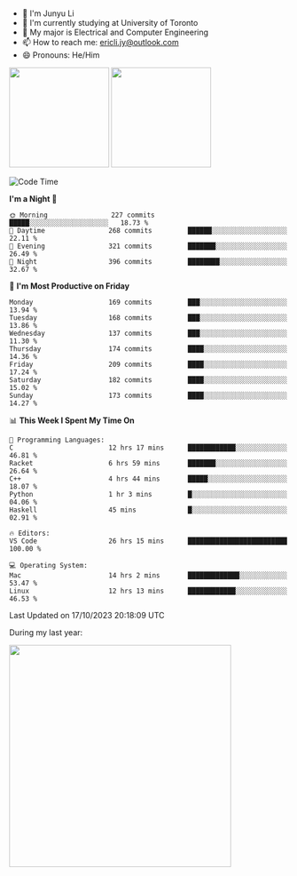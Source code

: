 ### 
- 👨 I'm Junyu Li
- 📖 I'm currently studying at University of Toronto
- 🌱 My major is Electrical and Computer Engineering
- 📫 How to reach me: ericli.jy@outlook.com
- 😄 Pronouns: He/Him

<p align="left">  
  <img height="180em" src="https://github-readme-stats-git-master-ericjyli.vercel.app/api?username=ericjyli&theme=tokyonight&show_icons=true&count_private=true&include_orgs=true" />
  <img height="180em" src="https://github-readme-stats-git-master-ericjyli.vercel.app/api/top-langs/?username=ericjyli&theme=tokyonight&count_private=true&include_orgs=true&include_orgs=true&layout=compact" />
</p>

<!--START_SECTION:waka-->
![Code Time](http://img.shields.io/badge/Code%20Time-247%20hrs%2035%20mins-blue)

**I'm a Night 🦉** 

```text
🌞 Morning                227 commits         █████░░░░░░░░░░░░░░░░░░░░   18.73 % 
🌆 Daytime                268 commits         ██████░░░░░░░░░░░░░░░░░░░   22.11 % 
🌃 Evening                321 commits         ███████░░░░░░░░░░░░░░░░░░   26.49 % 
🌙 Night                  396 commits         ████████░░░░░░░░░░░░░░░░░   32.67 % 
```
📅 **I'm Most Productive on Friday** 

```text
Monday                   169 commits         ███░░░░░░░░░░░░░░░░░░░░░░   13.94 % 
Tuesday                  168 commits         ███░░░░░░░░░░░░░░░░░░░░░░   13.86 % 
Wednesday                137 commits         ███░░░░░░░░░░░░░░░░░░░░░░   11.30 % 
Thursday                 174 commits         ████░░░░░░░░░░░░░░░░░░░░░   14.36 % 
Friday                   209 commits         ████░░░░░░░░░░░░░░░░░░░░░   17.24 % 
Saturday                 182 commits         ████░░░░░░░░░░░░░░░░░░░░░   15.02 % 
Sunday                   173 commits         ████░░░░░░░░░░░░░░░░░░░░░   14.27 % 
```


📊 **This Week I Spent My Time On** 

```text
💬 Programming Languages: 
C                        12 hrs 17 mins      ████████████░░░░░░░░░░░░░   46.81 % 
Racket                   6 hrs 59 mins       ███████░░░░░░░░░░░░░░░░░░   26.64 % 
C++                      4 hrs 44 mins       █████░░░░░░░░░░░░░░░░░░░░   18.07 % 
Python                   1 hr 3 mins         █░░░░░░░░░░░░░░░░░░░░░░░░   04.06 % 
Haskell                  45 mins             █░░░░░░░░░░░░░░░░░░░░░░░░   02.91 % 

🔥 Editors: 
VS Code                  26 hrs 15 mins      █████████████████████████   100.00 % 

💻 Operating System: 
Mac                      14 hrs 2 mins       █████████████░░░░░░░░░░░░   53.47 % 
Linux                    12 hrs 13 mins      ████████████░░░░░░░░░░░░░   46.53 % 
```


 Last Updated on 17/10/2023 20:18:09 UTC
<!--END_SECTION:waka-->

<p> During my last year: </p>
<img height="400em" src="https://github-readme-stats-git-master-ericjyli.vercel.app/api/wakatime?username=ericjyli&layout=compact&theme=tokyonight" />

<!--
Here are some ideas to get you started:

- 🔭 I’m currently working on ...
- 🌱 I’m currently learning ...
- 👯 I’m looking to collaborate on ...
- 🤔 I’m looking for help with ...
- 💬 Ask me about ...
- 📫 How to reach me: ...
- 😄 Pronouns: ...
- ⚡ Fun fact: ...
-->
